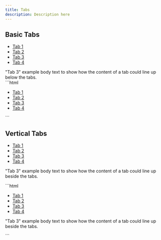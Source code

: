 ```yaml
---
title: Tabs
description: Description here
---
```


## Basic Tabs

<div class="example">
    <div class="example--inner-frame">
        <ul class="iux-tabs--list-horizontal">
            <li class="iux-tabs--list-item">
                <a href="#horiz-tab1" class="iux-tabs--list-link">Tab 1</a>
            </li>
            <li class="iux-tabs--list-item">
                <a href="#horiz-tab2" class="iux-tabs--list-link">Tab 2</a>
            </li>
            <li class="iux-tabs--list-item is-active">
                <a href="#horiz-tab3" class="iux-tabs--list-link">Tab 3</a>
            </li>
            <li class="iux-tabs--list-item is-disabled">
                <a href="#horiz-tab4" class="iux-tabs--list-link">Tab 4</a>
            </li>
        </ul>
        <div class="iux-container">"Tab 3" example body text to show how the content of a tab could line up below the tabs.</div>
    </div>
</div>
```html
<ul class="iux-tabs--list-horizontal">
    <li class="iux-tabs--list-item">
        <a href="#horiz-tab1" class="iux-tabs--list-link">Tab 1</a>
    </li>
    <li class="iux-tabs--list-item">
        <a href="#horiz-tab2" class="iux-tabs--list-link">Tab 2</a>
    </li>
    <li class="iux-tabs--list-item is-active">
        <a href="#horiz-tab3" class="iux-tabs--list-link">Tab 3</a>
    </li>
    <li class="iux-tabs--list-item is-disabled">
        <a href="#horiz-tab4" class="iux-tabs--list-link">Tab 4</a>
    </li>
</ul>
```


## Vertical Tabs

<div class="example">
    <div class="example--inner-frame">
        <div class="iux-row">
            <div class="iux-row--col-md-3">
                <ul class="iux-tabs--list-vertical">
                    <li class="iux-tabs--list-item">
                        <a href="#vertical-tab1" class="iux-tabs--list-link">Tab 1</a>
                    </li>
                    <li class="iux-tabs--list-item">
                        <a href="#vertical-tab2" class="iux-tabs--list-link">Tab 2</a>
                    </li>
                    <li class="iux-tabs--list-item is-active">
                        <a href="#vertical-tab3" class="iux-tabs--list-link">Tab 3</a>
                    </li>
                    <li class="iux-tabs--list-item is-disabled">
                        <a href="#vertical-tab4" class="iux-tabs--list-link">Tab 4</a>
                    </li>
                </ul>
            </div>
            <div class="iux-row--col-md-9 iux-container">
                <p>"Tab 3" example body text to show how the content of a tab could line up beside the tabs.</p>
            </div>
        </div>
    </div>
</div>
```html
<div class="iux-row">
    <div class="iux-row--col-md-3">
        <ul class="iux-tabs--list-vertical">
            <li class="iux-tabs--list-item">
                <a href="#vertical-tab1" class="iux-tabs--list-link">Tab 1</a>
            </li>
            <li class="iux-tabs--list-item">
                <a href="#vertical-tab2" class="iux-tabs--list-link">Tab 2</a>
            </li>
            <li class="iux-tabs--list-item is-active">
                <a href="#vertical-tab3" class="iux-tabs--list-link">Tab 3</a>
            </li>
            <li class="iux-tabs--list-item is-disabled">
                <a href="#vertical-tab4" class="iux-tabs--list-link">Tab 4</a>
            </li>
        </ul>
    </div>
    <div class="iux-row--col-md-9 iux-container">
        <p>"Tab 3" example body text to show how the content of a tab could line up beside the tabs.</p>
    </div>
</div>
```
